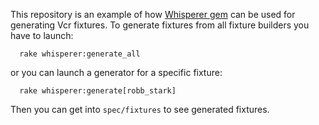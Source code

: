 This repository is an example of how [Whisperer gem](https://github.com/dnesteryuk/whisperer) can be used for generating Vcr fixtures. To generate fixtures from all fixture builders you have to launch:

```shell
  rake whisperer:generate_all
```

or you can launch a generator for a specific fixture:

```shell
  rake whisperer:generate[robb_stark]
```

Then you can get into `spec/fixtures` to see generated fixtures.